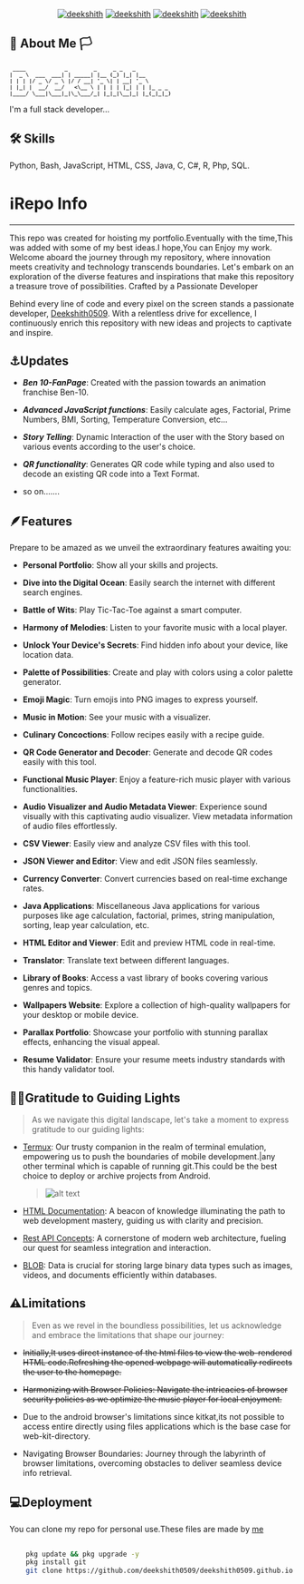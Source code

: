 <!---

<link rel="stylesheet" href="https://fonts.googleapis.com/css?family=Sofia">
<link rel="stylesheet" href="https://fonts.googleapis.com/css?family=Audiowide">
<link rel="stylesheet" href="https://fonts.googleapis.com/css?family=Trirong">
<link href="https://fonts.googleapis.com/css2?family=Open+Sans:ital,wght@0,300..800;1,300..800&family=Roboto:ital,wght@0,100;0,300;0,400;0,500;0,700;0,900;1,100;1,300;1,400;1,500;1,700;1,900&display=swap" rel="stylesheet">

<style>


#d1{
font-family: 'AudioWide', sans-serif;
}
#d2{
font-family: 'Trirong', sans-serif;
}
#d3{

  font-family: "Roboto", sans-serif;
  font-style: normal;
  font-style: italic;
}
#d4{
  font-family: "Roboto", sans-serif;
  font-weight: 300;
  font-style: italic;

}

#d5{  
  font-family: "Roboto", sans-serif;
  font-weight: 400;
  font-style: italic;
}
</style>
--->

<div align = "center" >

[![ deekshith ](https://img.shields.io/badge/deekshith-profile-white.svg)](https://github.com/deekshith0509?tab=repositories) [![ deekshith ](https://img.shields.io/badge/Jonah-All-red.svg)](https://github.com/jonahprashanth) [![ deekshith ](https://img.shields.io/badge/Vikram-All-green.svg)](https://github.com/vikram-73/) [![ deekshith ](https://img.shields.io/badge/Arvind-All-blue.svg)](https://github.com/Aravind-webD)
</div>


<div id="d1">

## 🚀 About Me 🏳️
<h1 style="font-size:80%; word-wrap: break-word;">

``` 
 ____            _        _     _ _   _
|  _ \  ___  ___| | _____| |__ (_) |_| |__
| | | |/ _ \/ _ \ |/ / __| '_ \| | __| '_ \
| |_| |  __/  __/   <\__ \ | | | | |_| | | |_ _ _
|____/ \___|\___|_|\_\___/_| |_|_|\__|_| |_(_|_|_)
```

</h1>

I'm a full stack developer...

</h2>


## 🛠 Skills
<div id = "d3">

Python, Bash, JavaScript, HTML, CSS, Java, C, C#, R, Php, SQL. 
</div>

# ℹ️Repo Info
------
<div id ="d2">
This repo was created for hoisting my portfolio.Eventually with the time,This was added with some of my best ideas.I hope,You can Enjoy my work.
Welcome aboard the journey through my repository, where innovation meets creativity and technology transcends boundaries. Let's embark on an exploration of the diverse features and inspirations that make this repository a treasure trove of possibilities.
Crafted by a Passionate Developer

Behind every line of code and every pixel on the screen stands a passionate developer, [Deekshith0509](https://github.com/deekshith0509/). With a relentless drive for excellence, I continuously enrich this repository with new ideas and projects to captivate and inspire.
</div>

## ⚓Updates

-  ***Ben 10-FanPage***: Created with the passion towards an animation franchise Ben-10.

- ***Advanced JavaScript functions***: Easily calculate ages, Factorial, Prime Numbers, BMI, Sorting, Temperature Conversion, etc...

- ***Story Telling***: Dynamic Interaction of the user with the Story based on various events according to the user's choice.

- ***QR functionality***: Generates QR code while typing and also used to decode an existing QR code into a Text Format.



- so on.......

 
## 🪶Features

<div id ="d4">


Prepare to be amazed as we unveil the extraordinary features awaiting you:
- **Personal Portfolio**: Show all your skills and projects.

- **Dive into the Digital Ocean**: Easily search the internet with different search engines.

- **Battle of Wits**: Play Tic-Tac-Toe against a smart computer.

- **Harmony of Melodies**: Listen to your favorite music with a local player.

- **Unlock Your Device's Secrets**: Find hidden info about your device, like location data.

- **Palette of Possibilities**: Create and play with colors using a color palette generator.

- **Emoji Magic**: Turn emojis into PNG images to express yourself.

- **Music in Motion**: See your music with a visualizer.

- **Culinary Concoctions**: Follow recipes easily with a recipe guide.


- **QR Code Generator and Decoder**: Generate and decode QR codes easily with this tool.


- **Functional Music Player**: Enjoy a feature-rich music player with various functionalities.

- **Audio Visualizer and Audio Metadata Viewer**: Experience sound visually with this captivating audio visualizer. View metadata information of audio files effortlessly.

- **CSV Viewer**: Easily view and analyze CSV files with this tool.

- **JSON Viewer and Editor**: View and edit JSON files seamlessly.

- **Currency Converter**: Convert currencies based on real-time exchange rates.

- **Java Applications**: Miscellaneous Java applications for various purposes like age calculation, factorial, primes, string manipulation, sorting, leap year calculation, etc.

- **HTML Editor and Viewer**: Edit and preview HTML code in real-time.

- **Translator**: Translate text between different languages.

- **Library of Books**: Access a vast library of books covering various genres and topics.

- **Wallpapers Website**: Explore a collection of high-quality wallpapers for your desktop or mobile device.

- **Parallax Portfolio**: Showcase your portfolio with stunning parallax effects, enhancing the visual appeal.

- **Resume Validator**: Ensure your resume meets industry standards with this handy validator tool.

</div>

##   👩‍💻Gratitude to Guiding Lights

>As we navigate this digital landscape, let's take a moment to express gratitude to our guiding lights:
 - [Termux](https://f-droid.org/en/packages/com.termux/): Our trusty companion in the realm of terminal emulation, empowering us to push the boundaries of mobile development.|any other terminal which is capable of running git.This could be the best choice to deploy or archive projects from Android.

     >![alt text](https://f-droid.org/repo/com.termux/en-US/icon_7jMZ7XD80oeucmGEaTwktIRZexLtGWvJfKdVD6Wu2SI=.png) 

  
 - [HTML Documentation](https://developer.mozilla.org/en-US/docs/Web/HTML): A beacon of knowledge illuminating the path to web development mastery, guiding us with clarity and precision.
 - [Rest API Concepts](https://www.ibm.com/topics/rest-apis#:~:text=AI%20Topic%20Updates-,What%20is%20a%20REST%20API%3F,transfer%20(REST)%20architectural%20style.): A cornerstone of modern web architecture, fueling our quest for seamless integration and interaction.
 - [BLOB](https://developer.mozilla.org/en-US/docs/Web/API/Blob): Data is crucial for storing large binary data types such as images, videos, and documents efficiently within databases.


## ⚠️Limitations
<div id ="d5">

 >Even as we revel in the boundless possibilities, let us acknowledge and embrace the limitations that shape our journey:

 - ~~Initially,It uses direct instance of the html files to view the web-rendered HTML code.Refreshing the opened webpage will automatically redirects the user to the homepage.~~

 - ~~Harmonizing with Browser Policies: Navigate the intricacies of browser security policies as we optimize the music player for local enjoyment.~~
 - Due to the android browser's limitations since kitkat,its not possible to access entire directly using files applications which is the base case for web-kit-directory.
 - Navigating Browser Boundaries: Journey through the labyrinth of browser limitations, overcoming obstacles to deliver seamless device info retrieval.
</div>

<!--
## Authors

- [@Deekshith0509](https://github.com/deekshith0509/)

## Features
- My personal portfolio.
- Multiple Search engines.
- Tic-Tac-Toe (implemented with MinMax algorithm).
- Local Music Player
- Native device Info( including Geolocation )
- Dynamic ColorPaletter Generator
- Emoji 2 PNG converter
- Music Visualiser
- Recipe Instructor

## Acknowledgements

 - [Termux](https://f-droid.org/en/packages/com.termux/) 
 ![alt text](https://f-droid.org/repo/com.termux/en-US/icon_7jMZ7XD80oeucmGEaTwktIRZexLtGWvJfKdVD6Wu2SI=.png) 
 - [HTML](https://developer.mozilla.org/en-US/docs/Web/HTML)
 - [check my other Repos](https://github.com/deekshith0509/)
 - [REST API](https://www.ibm.com/topics/rest-apis#:~:text=AI%20Topic%20Updates-,What%20is%20a%20REST%20API%3F,transfer%20(REST)%20architectural%20style.)
## Limitations
-Music-Player includes all the basic features,a normal musicplayer possess,Due to the browser security policies and restrictions,Music-Player may not work as expected directly from online through github.So,Run it locally to experience it.
    Besides Music-Player,There is also a conflict in the device-info retrieval code because of the Browser Limitations......
--->

## 💻Deployment

 You can clone my repo for personal use.These files are made by [me](https://github.com/deekshith0509/)

```bash
    
    pkg update && pkg upgrade -y
    pkg install git
    git clone https://github.com/deekshith0509/deekshith0509.github.io
```




